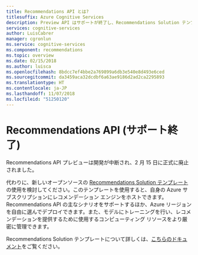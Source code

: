 ```yaml
---
title: Recommendations API とは?
titlesuffix: Azure Cognitive Services
description: Preview API はサポートが終了し、Recommendations Solution テンプレートに置き換えられました。
services: cognitive-services
author: LuisCabrer
manager: cgronlun
ms.service: cognitive-services
ms.component: recommendations
ms.topic: overview
ms.date: 02/15/2018
ms.author: luisca
ms.openlocfilehash: 8bdcc7ef4bbe2a769899a6db3e540e8d493e6ced
ms.sourcegitcommit: da3459aca32dcdbf6a63ae9186d2ad2ca2295893
ms.translationtype: HT
ms.contentlocale: ja-JP
ms.lasthandoff: 11/07/2018
ms.locfileid: "51250120"
---
```

# <a name="recommendations-api-discontinued"></a>Recommendations API (サポート終了)

Recommendations API プレビューは開発が中断され、2 月 15 日に正式に廃止されました。 

代わりに、新しいオープンソースの [Recommendations Solution テンプレート](https://aka.ms/recopcs)の使用を検討してください。このテンプレートを使用すると、自身の Azure サブスクリプションにレコメンデーション エンジンをホストできます。 Recommendations API の主なシナリオをサポートするほか、Azure リージョンを自由に選んでデプロイできます。また、モデルにトレーニングを行い、レコメンデーションを提供するために使用するコンピューティング リソースをより厳密に管理できます。 

Recommendations Solution テンプレートについて詳しくは、[こちらのドキュメント](https://github.com/Microsoft/Product-Recommendations)をご覧ください。 

